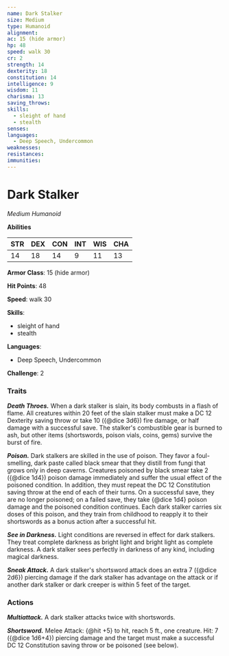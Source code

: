 ```yaml
---
name: Dark Stalker
size: Medium
type: Humanoid
alignment: 
ac: 15 (hide armor)
hp: 48
speed: walk 30
cr: 2
strength: 14
dexterity: 18
constitution: 14
intelligence: 9
wisdom: 11
charisma: 13
saving_throws:
skills:
  - sleight of hand
  - stealth
senses: 
languages:
  - Deep Speech, Undercommon
weaknesses:
resistances:
immunities:
---
```


# Dark Stalker

*Medium Humanoid*

**Abilities**

| STR | DEX | CON | INT | WIS | CHA |
| --- | --- | --- | --- | --- | --- |
| 14 | 18 | 14 | 9 | 11 | 13 |

**Armor Class**: 15 (hide armor)

**Hit Points**: 48

**Speed**: walk 30

**Skills**:
  - sleight of hand
  - stealth

**Languages**:
  - Deep Speech, Undercommon

**Challenge**: 2

### Traits
***Death Throes.*** When a dark stalker is slain, its body combusts in a flash of flame. All creatures within 20 feet of the slain stalker must make a DC 12 Dexterity saving throw or take 10 ({@dice 3d6}) fire damage, or half damage with a successful save. The stalker's combustible gear is burned to ash, but other items (shortswords, poison vials, coins, gems) survive the burst of fire.

***Poison.*** Dark stalkers are skilled in the use of poison. They favor a foul-smelling, dark paste called black smear that they distill from fungi that grows only in deep caverns. Creatures poisoned by black smear take 2 ({@dice 1d4}) poison damage immediately and suffer the usual effect of the poisoned condition. In addition, they must repeat the DC 12 Constitution saving throw at the end of each of their turns. On a successful save, they are no longer poisoned; on a failed save, they take {@dice 1d4} poison damage and the poisoned condition continues. Each dark stalker carries six doses of this poison, and they train from childhood to reapply it to their shortswords as a bonus action after a successful hit.

***See in Darkness.*** Light conditions are reversed in effect for dark stalkers. They treat complete darkness as bright light and bright light as complete darkness. A dark stalker sees perfectly in darkness of any kind, including magical darkness.

***Sneak Attack.*** A dark stalker's shortsword attack does an extra 7 ({@dice 2d6}) piercing damage if the dark stalker has advantage on the attack or if another dark stalker or dark creeper is within 5 feet of the target.

### Actions
***Multiattack.*** A dark stalker attacks twice with shortswords.

***Shortsword.*** Melee Attack: {@hit +5} to hit, reach 5 ft., one creature. Hit: 7 ({@dice 1d6+4}) piercing damage and the target must make a successful DC 12 Constitution saving throw or be poisoned (see below).

